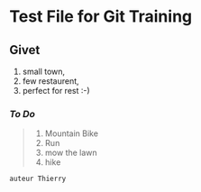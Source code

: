 

# Test File for Git Training
## Givet
1. small town, 
2. few restaurent, 
3. perfect for rest :-) 

### *To Do*
> 1. Mountain Bike
> 1. Run
> 1. mow the lawn
> 1. hike



`auteur Thierry`
